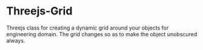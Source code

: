 # Threejs-Grid
Threejs class for creating a dynamic grid around your objects for engineering domain. The grid changes so as to make the object unobscured always.
